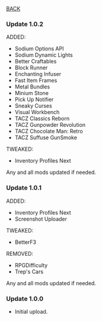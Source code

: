 
[BACK](..)

### Update 1.0.2

ADDED:
- Sodium Options API
- Sodium Dynamic Lights
- Better Craftables
- Block Runner
- Enchanting Infuser
- Fast Item Frames
- Metal Bundles
- Minium Stone
- Pick Up Notifier
- Sneaky Curses
- Visual Workbench
- TACZ Classics Reborn
- TACZ Gunpowder Revolution
- TACZ Chocolate Man: Retro
- TACZ Suffuse GunSmoke

TWEAKED:
- Inventory Profiles Next

Any and all mods updated if needed.

### Update 1.0.1

ADDED:
- Inventory Profiles Next
- Screenshot Uploader

TWEAKED:
- BetterF3

REMOVED:
- RPGDifficulty
- Trep's Cars

Any and all mods updated if needed.

### Update 1.0.0
- Initial upload.
